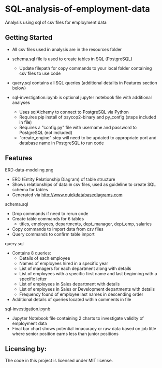# SQL-analysis-of-employment-data
Analysis using sql of csv files for employment data


## Getting Started

- All csv files used in analysis are in the resources folder
- schema.sql file is used to create tables in SQL (PostgreSQL)
  - Update filepath for copy commands to your local folder containing csv files to use code
- query.sql contains all SQL queries (additional detailts in Features section below)

- sql-investigation.ipynb is optional jupyter notebook file with additional analyses
  - Uses sqlAlchemy to connect to PostgreSQL via Python
  - Requires pip install of psycop2-binary and py_config (steps included in file)  
  - Requires a "config.py" file with username and password to PostgreSQL (not included)
  - "create_engine" step will need to be updated to appropriate port and database name in PostgreSQL to run code

## Features

ERD-data-modeling.png
- ERD (Entity Relationship Diagram) of table structure
- Shows relationships of data in csv files, used as guideline to create SQL schema for tables
- Generated via http://www.quickdatabasediagrams.com


schema.sql
- Drop commands if need to rerun code
- Create table commands for 6 tables
  - titles, employees, departments, dept_manager, dept_emp, salaries
- Copy commands to import data from csv files
- Query commands to confirm table import

query.sql
- Contains 8 queries:
  -   Details of each employee
  -   Names of employees hired in a specific year
  -   List of managers for each department along with details
  -   List of employees with a specific first name and last beginning with a specific letter
  -   List of employees in Sales department with details
  -   List of employees in Sales or Development departments with details
  -   Frequency found of employee last names in descending order
-  Additional details of queries located within comments in file

sql-investigation.ipynb

- Jupyter Notebook file containing 2 charts to investigate validity of employment data
- Final bar chart shows potential innacuracy or raw data based on job title where senior position earns less than junior positions

## Licensing by:

The code in this project is licensed under MIT license.

